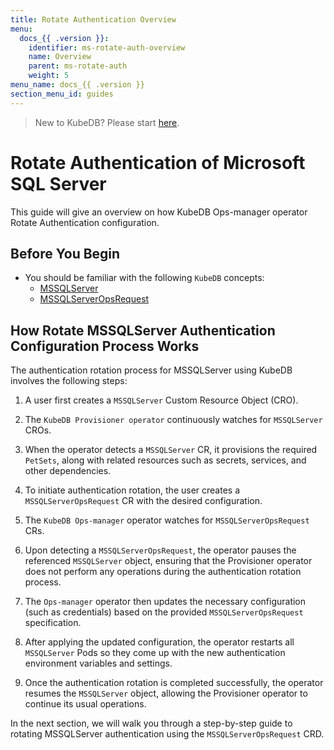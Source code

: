 ```yaml
---
title: Rotate Authentication Overview
menu:
  docs_{{ .version }}:
    identifier: ms-rotate-auth-overview
    name: Overview
    parent: ms-rotate-auth
    weight: 5
menu_name: docs_{{ .version }}
section_menu_id: guides
---
```


> New to KubeDB? Please start [here](/docs/README.md).

# Rotate Authentication of Microsoft SQL Server

This guide will give an overview on how KubeDB Ops-manager operator Rotate Authentication configuration.

## Before You Begin

- You should be familiar with the following `KubeDB` concepts:
    - [MSSQLServer](/docs/guides/mssqlserver/concepts/mssqlserver.md)
    - [MSSQLServerOpsRequest](/docs/guides/mssqlserver/concepts/opsrequest.md)

## How Rotate MSSQLServer Authentication Configuration Process Works

[//]: # (The following diagram shows how KubeDB Ops-manager operator Rotate Authentication of a `MSSQLServer`. Open the image in a new tab to see the enlarged version.)

[//]: # ()
[//]: # (<figure align="center">)

[//]: # (  <img alt="Rotate Authentication process of MSSQLServer" src="/docs/images/day-2-operation/MSSQLServer/kf-rotate-auth.svg">)

[//]: # (<figcaption align="center">Fig: Rotate Auth process of MSSQLServer</figcaption>)

[//]: # (</figure>)

The authentication rotation process for MSSQLServer using KubeDB involves the following steps:

1. A user first creates a `MSSQLServer` Custom Resource Object (CRO).

2. The `KubeDB Provisioner operator` continuously watches for `MSSQLServer` CROs.

3. When the operator detects a `MSSQLServer` CR, it provisions the required `PetSets`, along with related resources such as secrets, services, and other dependencies.

4. To initiate authentication rotation, the user creates a `MSSQLServerOpsRequest` CR with the desired configuration.

5. The `KubeDB Ops-manager` operator watches for `MSSQLServerOpsRequest` CRs.

6. Upon detecting a `MSSQLServerOpsRequest`, the operator pauses the referenced `MSSQLServer` object, ensuring that the Provisioner
   operator does not perform any operations during the authentication rotation process.

7. The `Ops-manager` operator then updates the necessary configuration (such as credentials) based on the provided `MSSQLServerOpsRequest` specification.

8. After applying the updated configuration, the operator restarts all `MSSQLServer` Pods so they come up with the new authentication environment variables and settings.

9. Once the authentication rotation is completed successfully, the operator resumes the `MSSQLServer` object, allowing the Provisioner operator to continue its usual operations.

In the next section, we will walk you through a step-by-step guide to rotating MSSQLServer authentication using the `MSSQLServerOpsRequest` CRD.
